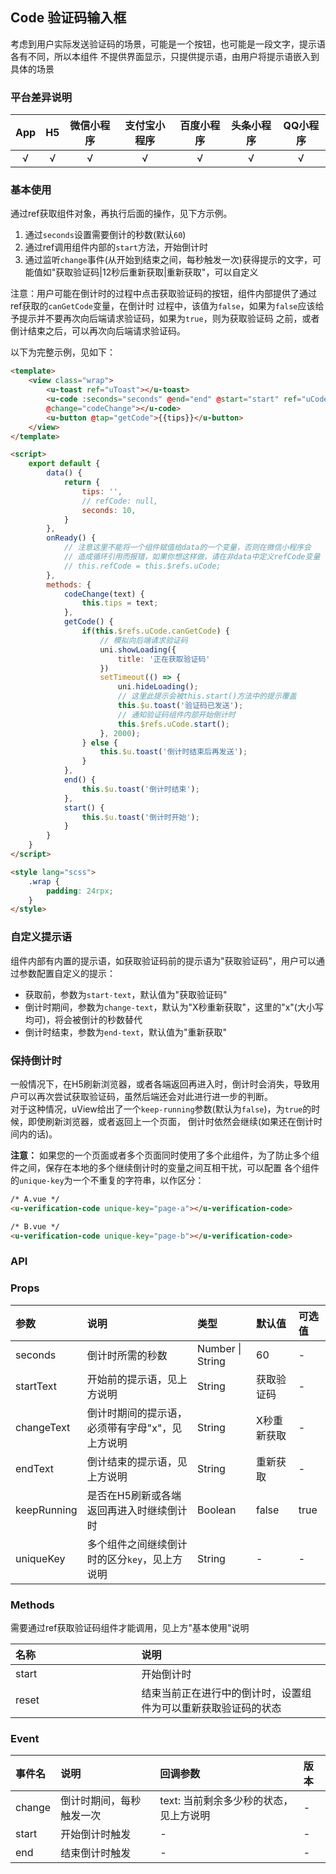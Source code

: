 ## Code 验证码输入框 <to-api/>

<demo-model url="/pages/componentsA/verificationCode/index"></demo-model>


考虑到用户实际发送验证码的场景，可能是一个按钮，也可能是一段文字，提示语各有不同，所以本组件
不提供界面显示，只提供提示语，由用户将提示语嵌入到具体的场景

### 平台差异说明

|App|H5	|微信小程序	|支付宝小程序		|百度小程序	|头条小程序	|QQ小程序	|
|:-:|:-:|:-:		|:-:			|:-:		|:-:		|:-:		|
|√	|√	|√			|√				|√			|√			|√			|

### 基本使用

通过ref获取组件对象，再执行后面的操作，见下方示例。

1. 通过`seconds`设置需要倒计的秒数(默认`60`)
2. 通过ref调用组件内部的`start`方法，开始倒计时
3. 通过监听`change`事件(从开始到结束之间，每秒触发一次)获得提示的文字，可能值如"获取验证码|12秒后重新获取|重新获取"，可以自定义

注意：用户可能在倒计时的过程中点击获取验证码的按钮，组件内部提供了通过ref获取的`canGetCode`变量，在倒计时
过程中，该值为`false`，如果为`false`应该给予提示并不要再次向后端请求验证码，如果为`true`，则为获取验证码
之前，或者倒计结束之后，可以再次向后端请求验证码。

以下为完整示例，见如下：

```html
<template>
	<view class="wrap">
		<u-toast ref="uToast"></u-toast>
		<u-code :seconds="seconds" @end="end" @start="start" ref="uCode" 
		@change="codeChange"></u-code>
		<u-button @tap="getCode">{{tips}}</u-button>
	</view>
</template>

<script>
	export default {
		data() {
			return {
				tips: '',
				// refCode: null,
				seconds: 10,
			}
		},
		onReady() {
			// 注意这里不能将一个组件赋值给data的一个变量，否则在微信小程序会
			// 造成循环引用而报错，如果你想这样做，请在非data中定义refCode变量
			// this.refCode = this.$refs.uCode;
		},
		methods: {
			codeChange(text) {
				this.tips = text;
			},
			getCode() {
				if(this.$refs.uCode.canGetCode) {
					// 模拟向后端请求验证码
					uni.showLoading({
						title: '正在获取验证码'
					})
					setTimeout(() => {
						uni.hideLoading();
						// 这里此提示会被this.start()方法中的提示覆盖
						this.$u.toast('验证码已发送');
						// 通知验证码组件内部开始倒计时
						this.$refs.uCode.start();
					}, 2000);
				} else {
					this.$u.toast('倒计时结束后再发送');
				}
			},
			end() {
				this.$u.toast('倒计时结束');
			},
			start() {
				this.$u.toast('倒计时开始');
			}
		}
	}
</script>

<style lang="scss">
	.wrap {
		padding: 24rpx;
	}
</style>
```

### 自定义提示语

组件内部有内置的提示语，如获取验证码前的提示语为"获取验证码"，用户可以通过参数配置自定义的提示：
- 获取前，参数为`start-text`，默认值为"获取验证码"
- 倒计时期间，参数为`change-text`，默认为"X秒重新获取"，这里的"x"(大小写均可)，将会被倒计的秒数替代
- 倒计时结束，参数为`end-text`，默认值为"重新获取"


### 保持倒计时

一般情况下，在H5刷新浏览器，或者各端返回再进入时，倒计时会消失，导致用户可以再次尝试获取验证码，虽然后端还会对此进行进一步的判断。  
对于这种情况，uView给出了一个`keep-running`参数(默认为`false`)，为`true`的时候，即使刷新浏览器，或者返回上一个页面，
倒计时依然会继续(如果还在倒计时间内的话)。

**注意：** 如果您的一个页面或者多个页面同时使用了多个此组件，为了防止多个组件之间，保存在本地的多个继续倒计时的变量之间互相干扰，可以配置
各个组件的`unique-key`为一个不重复的字符串，以作区分：

```html
/* A.vue */
<u-verification-code unique-key="page-a"></u-verification-code>

/* B.vue */
<u-verification-code unique-key="page-b"></u-verification-code>
```


### API

### Props

| 参数			| 说明										| 类型					| 默认值		|  可选值	|
|:-				|:-											|:-						|:-			|:-			|
| seconds		| 倒计时所需的秒数								| Number &#124; String	| 60		| -			|
| startText		| 开始前的提示语，见上方说明						| String				| 获取验证码	| -			|
| changeText	| 倒计时期间的提示语，必须带有字母"x"，见上方说明	| String				| X秒重新获取	| -			|
| endText		| 倒计结束的提示语，见上方说明					| String				| 重新获取	| -			|
| keepRunning	| 是否在H5刷新或各端返回再进入时继续倒计时			| Boolean				| false		| true		|
| uniqueKey		| 多个组件之间继续倒计时的区分`key`，见上方说明	| String				| -			| -			|


### Methods

需要通过ref获取验证码组件才能调用，见上方"基本使用"说明


| 名称	| 说明													|
| :-	|:-														|
| start	| 开始倒计时												|
| reset	| 结束当前正在进行中的倒计时，设置组件为可以重新获取验证码的状态	|


### Event

|事件名	|说明					|回调参数								|版本	|
|:-		|:-						|:-									|:-		|
| change| 倒计时期间，每秒触发一次	| text: 当前剩余多少秒的状态，见上方说明	| -		|
| start	| 开始倒计时触发			| -									| -		|
| end	| 结束倒计时触发			| -									| -		|



<style scoped>
h3[id=props] + table thead tr th:nth-child(2){
	width: 35%;
}

h3[id=methods] + p + table thead tr th:nth-child(2){
	width: 60%;
}
</style>

